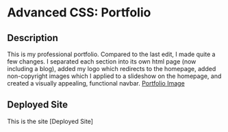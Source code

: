 # Advanced CSS: Portfolio
## Description
This is my professional portfolio. Compared to the last edit, I made quite a few changes. I separated each section into its own html page (now including a blog), added my logo which redirects to the homepage, added non-copyright images which I applied to a slideshow on the homepage, and created a visually appealing, functional navbar.
[Portfolio Image](./assets/img/screenshot.png)
## Deployed Site
This is the site
[Deployed Site]